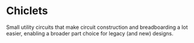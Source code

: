 # Chiclets
Small utility circuits that make circuit construction and breadboarding a lot easier, enabling a broader part choice for legacy (and new) designs.
